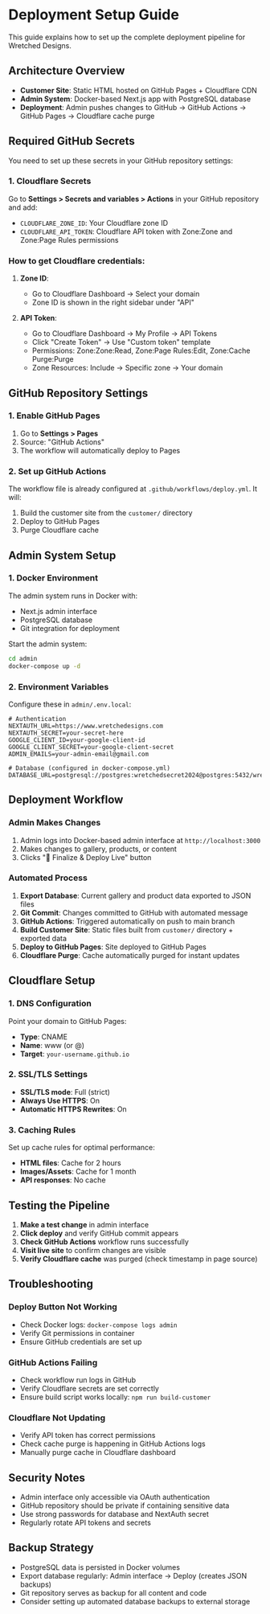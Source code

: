 # Deployment Setup Guide

This guide explains how to set up the complete deployment pipeline for Wretched Designs.

## Architecture Overview

- **Customer Site**: Static HTML hosted on GitHub Pages + Cloudflare CDN
- **Admin System**: Docker-based Next.js app with PostgreSQL database
- **Deployment**: Admin pushes changes to GitHub → GitHub Actions → GitHub Pages → Cloudflare cache purge

## Required GitHub Secrets

You need to set up these secrets in your GitHub repository settings:

### 1. Cloudflare Secrets

Go to **Settings > Secrets and variables > Actions** in your GitHub repository and add:

- `CLOUDFLARE_ZONE_ID`: Your Cloudflare zone ID
- `CLOUDFLARE_API_TOKEN`: Cloudflare API token with Zone:Zone and Zone:Page Rules permissions

### How to get Cloudflare credentials:

1. **Zone ID**:
   - Go to Cloudflare Dashboard → Select your domain
   - Zone ID is shown in the right sidebar under "API"

2. **API Token**:
   - Go to Cloudflare Dashboard → My Profile → API Tokens
   - Click "Create Token" → Use "Custom token" template
   - Permissions: Zone:Zone:Read, Zone:Page Rules:Edit, Zone:Cache Purge:Purge
   - Zone Resources: Include → Specific zone → Your domain

## GitHub Repository Settings

### 1. Enable GitHub Pages

1. Go to **Settings > Pages**
2. Source: "GitHub Actions"
3. The workflow will automatically deploy to Pages

### 2. Set up GitHub Actions

The workflow file is already configured at `.github/workflows/deploy.yml`. It will:

1. Build the customer site from the `customer/` directory
2. Deploy to GitHub Pages
3. Purge Cloudflare cache

## Admin System Setup

### 1. Docker Environment

The admin system runs in Docker with:
- Next.js admin interface
- PostgreSQL database
- Git integration for deployment

Start the admin system:
```bash
cd admin
docker-compose up -d
```

### 2. Environment Variables

Configure these in `admin/.env.local`:

```env
# Authentication
NEXTAUTH_URL=https://www.wretchedesigns.com
NEXTAUTH_SECRET=your-secret-here
GOOGLE_CLIENT_ID=your-google-client-id
GOOGLE_CLIENT_SECRET=your-google-client-secret
ADMIN_EMAILS=your-admin-email@gmail.com

# Database (configured in docker-compose.yml)
DATABASE_URL=postgresql://postgres:wretchedsecret2024@postgres:5432/wretched_designs
```

## Deployment Workflow

### Admin Makes Changes

1. Admin logs into Docker-based admin interface at `http://localhost:3000`
2. Makes changes to gallery, products, or content
3. Clicks "🚀 Finalize & Deploy Live" button

### Automated Process

1. **Export Database**: Current gallery and product data exported to JSON files
2. **Git Commit**: Changes committed to GitHub with automated message
3. **GitHub Actions**: Triggered automatically on push to main branch
4. **Build Customer Site**: Static files built from `customer/` directory + exported data
5. **Deploy to GitHub Pages**: Site deployed to GitHub Pages
6. **Cloudflare Purge**: Cache automatically purged for instant updates

## Cloudflare Setup

### 1. DNS Configuration

Point your domain to GitHub Pages:

- **Type**: CNAME
- **Name**: www (or @)
- **Target**: `your-username.github.io`

### 2. SSL/TLS Settings

- **SSL/TLS mode**: Full (strict)
- **Always Use HTTPS**: On
- **Automatic HTTPS Rewrites**: On

### 3. Caching Rules

Set up cache rules for optimal performance:

- **HTML files**: Cache for 2 hours
- **Images/Assets**: Cache for 1 month
- **API responses**: No cache

## Testing the Pipeline

1. **Make a test change** in admin interface
2. **Click deploy** and verify GitHub commit appears
3. **Check GitHub Actions** workflow runs successfully
4. **Visit live site** to confirm changes are visible
5. **Verify Cloudflare cache** was purged (check timestamp in page source)

## Troubleshooting

### Deploy Button Not Working

- Check Docker logs: `docker-compose logs admin`
- Verify Git permissions in container
- Ensure GitHub credentials are set up

### GitHub Actions Failing

- Check workflow run logs in GitHub
- Verify Cloudflare secrets are set correctly
- Ensure build script works locally: `npm run build-customer`

### Cloudflare Not Updating

- Verify API token has correct permissions
- Check cache purge is happening in GitHub Actions logs
- Manually purge cache in Cloudflare dashboard

## Security Notes

- Admin interface only accessible via OAuth authentication
- GitHub repository should be private if containing sensitive data
- Use strong passwords for database and NextAuth secret
- Regularly rotate API tokens and secrets

## Backup Strategy

- PostgreSQL data is persisted in Docker volumes
- Export database regularly: Admin interface → Deploy (creates JSON backups)
- Git repository serves as backup for all content and code
- Consider setting up automated database backups to external storage